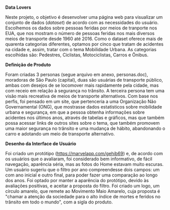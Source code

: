 **Data Lovers**

Neste projeto, o objetivo é desenvolver uma página web para visualizar um conjunto de dados (*dataset*) de acordo com as necessidades do usuário. Escolhemos os dados sobre pessoas feridas por meios de tranporte nos EUA, que nos mostram o número  de pessoas feridas nos mais diversos meios de transporte desde 1960 até 2016.
Como o dataset oferece mais de quarenta categorias diferentes, optamos por cinco que tratam de acidentes na cidade e, assim, tratar com o tema Mobilidade Urbana. As categorias escolhidas são: Pedestres, Ciclistas, Motociclistas, Carros e Ônibus.

**Definição de Produto**

Foram criadas 3 personas (segue arquivo em anexo, personas.doc), moradoras de São Paulo (capital), duas são usuárias de transporte público, ambas com desejos de se locomover mais rapidamente pela cidade, mas com receio em relação à segurança no trânsito. A terceira persona tem uma visão mais recreativa de meios de transporte alternativos. 
Com base nos perfis, foi pensado em um site, que pertenceria a uma Organização Não Governamental (ONG), que mostrasse dados estatísticos sobre mobilidade urbana e segurança, em que a pessoa obtenha informações sobre acidentes nos últimos anos, através de tabelas e gráficos, mas que também possa acessar links de outros sites sobre o tema, que também promovem uma maior segurança no trânsito e uma mudança de hábito, abandonando o carro e adotando um meio de transporte alternativo.

**Desenho da Interface de Usuário**

Foi criado um protótipo (https://marvelapp.com/gehib69) e, de acordo com os usuários que o avaliaram, foi considerado bem informativo, de fácil navegação, aparência séria, mas as fotos do Home estavam muito escuras. Um usuário sugeriu que o filtro por ano compreendesse dois campos: um com ano inicial e outro final, para poder fazer uma comparação ao longo dos anos.
Foi optado por manter a aparência do protótipo, devido às avaliações positivas, e aceitar a proposta do filtro. Foi criado um logo, um círculo amarelo, que remete ao Movimento Maio Amarelo, cuja proposta é "chamar a atenção da sociedade para o alto índice de mortes e feridos no trânsito em todo o mundo", com a sigla do produto.

